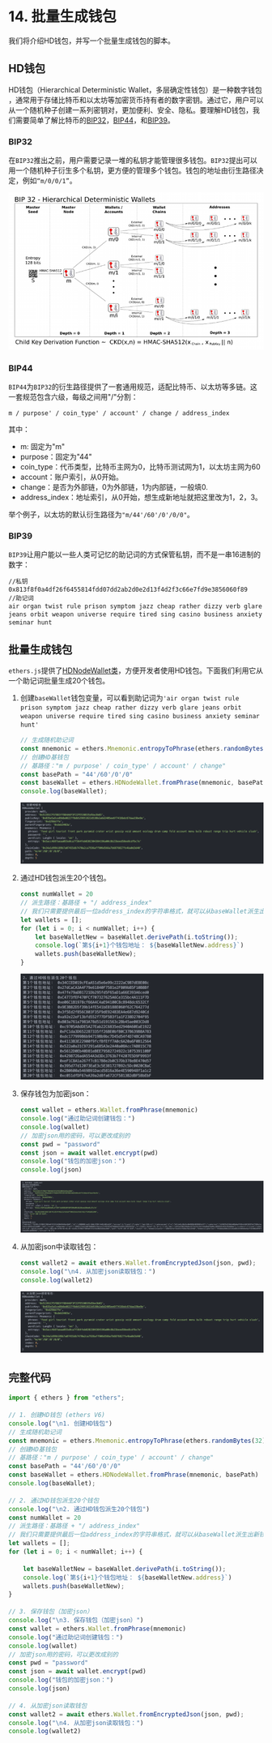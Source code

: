 

# 14. 批量生成钱包

我们将介绍HD钱包，并写一个批量生成钱包的脚本。

## HD钱包

HD钱包（Hierarchical Deterministic Wallet，多层确定性钱包）是一种数字钱包 ，通常用于存储比特币和以太坊等加密货币持有者的数字密钥。通过它，用户可以从一个随机种子创建一系列密钥对，更加便利、安全、隐私。要理解HD钱包，我们需要简单了解比特币的[BIP32](https://github.com/bitcoin/bips/blob/master/bip-0032.mediawiki)，[BIP44](https://github.com/bitcoin/bips/blob/master/bip-0044.mediawiki)，和[BIP39](https://github.com/bitcoin/bips/blob/master/bip-0039.mediawiki)。

### BIP32

在`BIP32`推出之前，用户需要记录一堆的私钥才能管理很多钱包。`BIP32`提出可以用一个随机种子衍生多个私钥，更方便的管理多个钱包。钱包的地址由衍生路径决定，例如`“m/0/0/1”`。

![BIP32](img/14-1.png)

### BIP44

`BIP44`为`BIP32`的衍生路径提供了一套通用规范，适配比特币、以太坊等多链。这一套规范包含六级，每级之间用"/"分割：
```
m / purpose' / coin_type' / account' / change / address_index
```
其中：
- m: 固定为"m"
- purpose：固定为"44"
- coin_type：代币类型，比特币主网为0，比特币测试网为1，以太坊主网为60
- account：账户索引，从0开始。
- change：是否为外部链，0为外部链，1为内部链，一般填0.
- address_index：地址索引，从0开始，想生成新地址就把这里改为1，2，3。

举个例子，以太坊的默认衍生路径为`"m/44'/60'/0'/0/0"`。

### BIP39

`BIP39`让用户能以一些人类可记忆的助记词的方式保管私钥，而不是一串16进制的数字：

```
//私钥
0x813f8f0a4df26f6455814fdd07dd2ab2d0e2d13f4d2f3c66e7fd9e3856060f89
//助记词
air organ twist rule prison symptom jazz cheap rather dizzy verb glare jeans orbit weapon universe require tired sing casino business anxiety seminar hunt
```

## 批量生成钱包

`ethers.js`提供了[HDNodeWallet类](https://docs.ethers.org/v6-beta/api/wallet/#HDNodeWallet)，方便开发者使用HD钱包。下面我们利用它从一个助记词批量生成20个钱包。

1. 创建`baseWallet`钱包变量，可以看到助记词为`'air organ twist rule prison symptom jazz cheap rather dizzy verb glare jeans orbit weapon universe require tired sing casino business anxiety seminar hunt'`
    ```js
    // 生成随机助记词
    const mnemonic = ethers.Mnemonic.entropyToPhrase(ethers.randomBytes(32))
    // 创建HD基钱包
    // 基路径："m / purpose' / coin_type' / account' / change"
    const basePath = "44'/60'/0'/0"
    const baseWallet = ethers.HDNodeWallet.fromPhrase(mnemonic, basePath)
    console.log(baseWallet);
    ```
    ![baseWallet](img/14-2.png)

2. 通过HD钱包派生20个钱包。

    ```js
    const numWallet = 20
    // 派生路径：基路径 + "/ address_index"
    // 我们只需要提供最后一位address_index的字符串格式，就可以从baseWallet派生出新钱包。V6中不需要重复提供基路径！
    let wallets = [];
    for (let i = 0; i < numWallet; i++) {
        let baseWalletNew = baseWallet.derivePath(i.toString());
        console.log(`第${i+1}个钱包地址： ${baseWalletNew.address}`)
        wallets.push(baseWalletNew);
    }
    ```
    ![批量生成钱包](img/14-3.png)

3. 保存钱包为加密json：

    ```js
    const wallet = ethers.Wallet.fromPhrase(mnemonic)
    console.log("通过助记词创建钱包：")
    console.log(wallet)
    // 加密json用的密码，可以更改成别的
    const pwd = "password"
    const json = await wallet.encrypt(pwd)
    console.log("钱包的加密json：")
    console.log(json)
    ```
    ![保存钱包](img/14-4.png)

4. 从加密json中读取钱包：
    ```js
    const wallet2 = await ethers.Wallet.fromEncryptedJson(json, pwd);
    console.log("\n4. 从加密json读取钱包：")
    console.log(wallet2)
    ```
    ![读取钱包](img/14-5.png)

## 完整代码
```js
import { ethers } from "ethers";

// 1. 创建HD钱包 (ethers V6)
console.log("\n1. 创建HD钱包")
// 生成随机助记词
const mnemonic = ethers.Mnemonic.entropyToPhrase(ethers.randomBytes(32))
// 创建HD基钱包
// 基路径："m / purpose' / coin_type' / account' / change"
const basePath = "44'/60'/0'/0"
const baseWallet = ethers.HDNodeWallet.fromPhrase(mnemonic, basePath)
console.log(baseWallet);

// 2. 通过HD钱包派生20个钱包
console.log("\n2. 通过HD钱包派生20个钱包")
const numWallet = 20
// 派生路径：基路径 + "/ address_index"
// 我们只需要提供最后一位address_index的字符串格式，就可以从baseWallet派生出新钱包。V6中不需要重复提供基路径！
let wallets = [];
for (let i = 0; i < numWallet; i++) {

    let baseWalletNew = baseWallet.derivePath(i.toString());
    console.log(`第${i+1}个钱包地址： ${baseWalletNew.address}`)
    wallets.push(baseWalletNew);
}

// 3. 保存钱包（加密json）
console.log("\n3. 保存钱包（加密json）")
const wallet = ethers.Wallet.fromPhrase(mnemonic)
console.log("通过助记词创建钱包：")
console.log(wallet)
// 加密json用的密码，可以更改成别的
const pwd = "password"
const json = await wallet.encrypt(pwd)
console.log("钱包的加密json：")
console.log(json)

// 4. 从加密json读取钱包
const wallet2 = await ethers.Wallet.fromEncryptedJson(json, pwd);
console.log("\n4. 从加密json读取钱包：")
console.log(wallet2)

```

